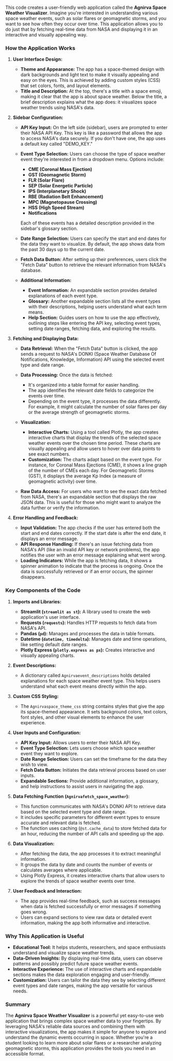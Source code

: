 This code creates a user-friendly web application called the **Agnirva Space Weather Visualizer**. Imagine you're interested in understanding various space weather events, such as solar flares or geomagnetic storms, and you want to see how often they occur over time. This application allows you to do just that by fetching real-time data from NASA and displaying it in an interactive and visually appealing way.

### **How the Application Works**

1. **User Interface Design:**
   - **Theme and Appearance:** The app has a space-themed design with dark backgrounds and light text to make it visually appealing and easy on the eyes. This is achieved by adding custom styles (CSS) that set colors, fonts, and layout elements.
   - **Title and Description:** At the top, there's a title with a space emoji, making it clear that the app is about space weather. Below the title, a brief description explains what the app does: it visualizes space weather trends using NASA's data.

2. **Sidebar Configuration:**
   - **API Key Input:** On the left side (sidebar), users are prompted to enter their NASA API Key. This key is like a password that allows the app to access NASA's data securely. If you don't have one, the app uses a default key called "DEMO_KEY."
   - **Event Type Selection:** Users can choose the type of space weather event they're interested in from a dropdown menu. Options include:
     - **CME (Coronal Mass Ejection)**
     - **GST (Geomagnetic Storm)**
     - **FLR (Solar Flare)**
     - **SEP (Solar Energetic Particle)**
     - **IPS (Interplanetary Shock)**
     - **RBE (Radiation Belt Enhancement)**
     - **MPC (Magnetopause Crossing)**
     - **HSS (High Speed Stream)**
     - **Notifications**
     
     Each of these events has a detailed description provided in the sidebar's glossary section.
   
   - **Date Range Selection:** Users can specify the start and end dates for the data they want to visualize. By default, the app shows data from the past 30 days up to the current date.
   
   - **Fetch Data Button:** After setting up their preferences, users click the "Fetch Data" button to retrieve the relevant information from NASA's database.
   
   - **Additional Information:**
     - **Event Information:** An expandable section provides detailed explanations of each event type.
     - **Glossary:** Another expandable section lists all the event types with their descriptions, helping users understand what each term means.
     - **Help Section:** Guides users on how to use the app effectively, outlining steps like entering the API key, selecting event types, setting date ranges, fetching data, and exploring the results.

3. **Fetching and Displaying Data:**
   - **Data Retrieval:** When the "Fetch Data" button is clicked, the app sends a request to NASA's DONKI (Space Weather Database Of Notifications, Knowledge, Information) API using the selected event type and date range.
   - **Data Processing:** Once the data is fetched:
     - It's organized into a table format for easier handling.
     - The app identifies the relevant date fields to categorize the events over time.
     - Depending on the event type, it processes the data differently. For example, it might calculate the number of solar flares per day or the average strength of geomagnetic storms.
   
   - **Visualization:**
     - **Interactive Charts:** Using a tool called Plotly, the app creates interactive charts that display the trends of the selected space weather events over the chosen time period. These charts are visually appealing and allow users to hover over data points to see exact numbers.
     - **Customization:** The charts adapt based on the event type. For instance, for Coronal Mass Ejections (CME), it shows a line graph of the number of CMEs each day. For Geomagnetic Storms (GST), it displays the average Kp Index (a measure of geomagnetic activity) over time.
   
   - **Raw Data Access:** For users who want to see the exact data fetched from NASA, there's an expandable section that displays the raw JSON data. This is useful for those who might want to analyze the data further or verify the information.

4. **Error Handling and Feedback:**
   - **Input Validation:** The app checks if the user has entered both the start and end dates correctly. If the start date is after the end date, it displays an error message.
   - **API Response Handling:** If there's an issue fetching data from NASA's API (like an invalid API key or network problems), the app notifies the user with an error message explaining what went wrong.
   - **Loading Indicators:** While the app is fetching data, it shows a spinner animation to indicate that the process is ongoing. Once the data is successfully retrieved or if an error occurs, the spinner disappears.

### **Key Components of the Code**

1. **Imports and Libraries:**
   - **Streamlit (`streamlit as st`):** A library used to create the web application's user interface.
   - **Requests (`requests`):** Handles HTTP requests to fetch data from NASA's API.
   - **Pandas (`pd`):** Manages and processes the data in table formats.
   - **Datetime (`datetime, timedelta`):** Manages date and time operations, like setting default date ranges.
   - **Plotly Express (`plotly.express as px`):** Creates interactive and visually appealing charts.

2. **Event Descriptions:**
   - A dictionary called `Agnirvaevent_descriptions` holds detailed explanations for each space weather event type. This helps users understand what each event means directly within the app.

3. **Custom CSS Styling:**
   - The `Agnirvaspace_theme_css` string contains styles that give the app its space-themed appearance. It sets background colors, text colors, font styles, and other visual elements to enhance the user experience.

4. **User Inputs and Configuration:**
   - **API Key Input:** Allows users to enter their NASA API Key.
   - **Event Type Selection:** Lets users choose which space weather event they want to explore.
   - **Date Range Selection:** Users can set the timeframe for the data they wish to view.
   - **Fetch Data Button:** Initiates the data retrieval process based on user inputs.
   - **Expandable Sections:** Provide additional information, a glossary, and help instructions to assist users in navigating the app.

5. **Data Fetching Function (`Agnirvafetch_space_weather`):**
   - This function communicates with NASA's DONKI API to retrieve data based on the selected event type and date range.
   - It includes specific parameters for different event types to ensure accurate and relevant data is fetched.
   - The function uses caching (`@st.cache_data`) to store fetched data for an hour, reducing the number of API calls and speeding up the app.

6. **Data Visualization:**
   - After fetching the data, the app processes it to extract meaningful information.
   - It groups the data by date and counts the number of events or calculates averages where applicable.
   - Using Plotly Express, it creates interactive charts that allow users to explore the trends of space weather events over time.

7. **User Feedback and Interaction:**
   - The app provides real-time feedback, such as success messages when data is fetched successfully or error messages if something goes wrong.
   - Users can expand sections to view raw data or detailed event information, making the app both informative and interactive.

### **Why This Application is Useful**

- **Educational Tool:** It helps students, researchers, and space enthusiasts understand and visualize space weather trends.
- **Data-Driven Insights:** By displaying real-time data, users can observe patterns and possibly predict future space weather events.
- **Interactive Experience:** The use of interactive charts and expandable sections makes the data exploration engaging and user-friendly.
- **Customization:** Users can tailor the data they see by selecting different event types and date ranges, making the app versatile for various needs.

### **Summary**

The **Agnirva Space Weather Visualizer** is a powerful yet easy-to-use web application that brings complex space weather data to your fingertips. By leveraging NASA's reliable data sources and combining them with interactive visualizations, the app makes it simple for anyone to explore and understand the dynamic events occurring in space. Whether you're a student looking to learn more about solar flares or a researcher analyzing geomagnetic storms, this application provides the tools you need in an accessible format.